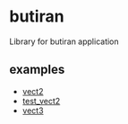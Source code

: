 # butiran
Library for butiran application


## examples
+ [vect2](vect2.ipynb)
+ [test_vect2](test_vect2.ipynb)
+ [vect3](vect3.ipynb)